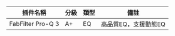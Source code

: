 

| 插件名稱 | 分級 | 類型 | 備註 |
|----------|------|------|------|
| FabFilter Pro-Q 3 | A+   | EQ   | 高品質EQ，支援動態EQ |